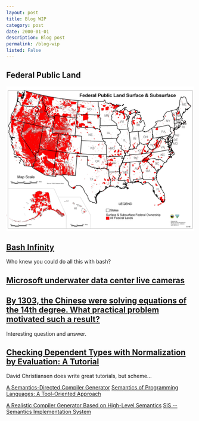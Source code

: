 ```yaml
---
layout: post
title: Blog WIP
category: post
date: 2000-01-01
description: Blog post
permalink: /blog-wip
listed: False
---
```


## Federal Public Land

![](federal-land.jpg)

## [Bash Infinity](https://github.com/niieani/bash-oo-framework)

Who knew you could do all this with bash?

## [Microsoft underwater data center live cameras](https://natick.research.microsoft.com/)

## [By 1303, the Chinese were solving equations of the 14th degree. What practical problem motivated such a result?](https://www.reddit.com/r/AskHistorians/comments/9bkfhj/by_1303_the_chinese_were_solving_equations_of_the/)

Interesting question and answer.

## [Checking Dependent Types with Normalization by Evaluation: A Tutorial](http://davidchristiansen.dk/tutorials/nbe/)

David Christiansen does write great tutorials, but scheme...

[A Semantics-Directed Compiler Generator](/static/semantics-directed-compiler-generator.pdf)
[Semantics of Programming Languages: A Tool-Oriented Approach](/static/semantics-of-programming-languages.pdf)

[A Realistic Compiler Generator Based on High-Level Semantics](/static/compiler-generator.pdf)
[SIS -- Semantics Implementation System](/static/sis.pdf)
